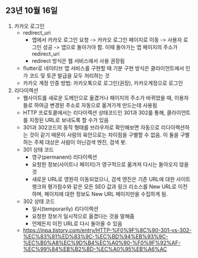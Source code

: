 ## 23년 10월 16일

1. 카카오 로그인
    - redirect_uri
        - 앱에서 카카오 로그인 요청 -> 카카오 로그인 페이지로 이동 -> 사용자 로그인 성공 -> 앱으로 돌아가야 함. 이때 돌아가는 앱 페이지의 주소가 redirect_uri
        - redirect 방식은 웹 서비스에서 사용 권장됨
    - flutter로 네이티브 앱 서비스를 구현할 때 기분 구현 방식은 클라이언트에서 인가 코드 및 토큰 발급을 모두 처리하는 것
    - 카카오 계정 인증 방법: 카카오톡으로 로그인(권장), 카카오계정으로 로그인
2. 리다이렉션
    - 웹사이트를 새로운 도메인으로 옮겼거나 페이지의 주소가 바뀌었을 때, 이용자들로 하여금 변경된 주소로 자동으로 옮겨가게 만드는데 사용됨
    - HTTP 프로토콜에서는 리다이렉션 상태코드인 301과 302를 통해, 클라이언트를 지정된 URL로 보내도록 할 수가 있음
    - 301과 302코드의 동작 형태를 브라우저로 확인해보면 자동으로 리다이렉션하는 것이 같기 때문이 사람의 육안으로는 차이점을 구별할 수 없음. 이 둘을 구별하는 주체 대상은 사람이 아닌검색 엔진, 검색 봇.
    - 301 상태 코드
        - 영구(permanent) 리다이렉션
        - 요청한 정보(사이트나 페이지)가 영구적으로 옮겨져 다시는 돌아오지 않을 것
        - 새로운 URL로 영원히 이동되었으니, 검색 엔진은 기존 URL에 대한 사이트 랭크와 평가점수와 같은 모든 SEO 값과 링크 리소스를 New URL로 이전하며, 페이지에 대한 정보도 New URL 페이지만을 수집하게 됨.
    - 302 상태 코드
        - 일시(temporarily) 리다이렉션
        - 요청한 정보가 일시적으로 옮겼다는 것을 말해줌
        - 언제든지 이전 URL로 다시 돌아올 수 있음
    - https://inpa.tistory.com/entry/HTTP-%F0%9F%8C%90-301-vs-302-%EC%83%81%ED%83%9C-%EC%BD%94%EB%93%9C-%EC%B0%A8%EC%9D%B4%EC%A0%90-%F0%9F%92%AF-%EC%99%84%EB%B2%BD-%EC%A0%95%EB%A6%AC
